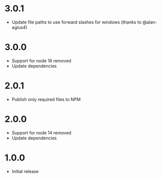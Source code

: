 # 3.0.1

- Update file paths to use forward slashes for windows (thanks to @alan-agius4)

# 3.0.0

- Support for node 16 removed
- Update dependencies

# 2.0.1

- Publish only required files to NPM

# 2.0.0

- Support for node 14 removed
- Update dependencies

# 1.0.0

- Initial release
